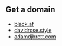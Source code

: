 ## Get a domain
  + [black.af](https://black.af)
  + [davidrose.style](https://davidrose.style/)
  + [adamdjbrett.com](https://adamdjbrett.com)
